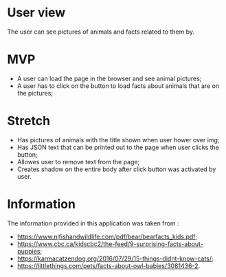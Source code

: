 # User view

The user can see pictures of animals and facts related to them by.

# MVP
- A user can load the page in the browser and see animal pictures;
- A user has to click on the button to load facts about animals that are on the pictures;

# Stretch
- Has pictures of animals with the title shown when user hower over img;
- Has JSON text that can be printed out to the page when user clicks the button;
- Allowes user to remove text from the page;
- Creates shadow on the entire body after click button was activated by user.

# Information

The information provided in this application was taken from :
- https://www.njfishandwildlife.com/pdf/bear/bearfacts_kids.pdf;
- https://www.cbc.ca/kidscbc2/the-feed/9-surprising-facts-about-puppies;
- https://karmacatzendog.org/2016/07/29/15-things-didnt-know-cats/;
- https://littlethings.com/pets/facts-about-owl-babies/3081436-2.